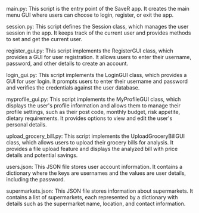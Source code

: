 main.py: This script is the entry point of the SaveR app. It creates the main menu GUI where users can choose to login, register, or exit the app.

session.py: This script defines the Session class, which manages the user session in the app. It keeps track of the current user and provides methods to set and get the current user.

register_gui.py: This script implements the RegisterGUI class, which provides a GUI for user registration. It allows users to enter their username, password, and other details to create an account.

login_gui.py: This script implements the LoginGUI class, which provides a GUI for user login. It prompts users to enter their username and password and verifies the credentials against the user database.

myprofile_gui.py: This script implements the MyProfileGUI class, which displays the user's profile information and allows them to manage their profile settings, such as their post code, monthly budget, risk appetite, dietary requirements. It provides options to view and edit the user's personal details.

upload_grocery_bill.py: This script implements the UploadGroceryBillGUI class, which allows users to upload their grocery bills for analysis. It provides a file upload feature and displays the analyzed bill with price details and potential savings.

users.json: This JSON file stores user account information. It contains a dictionary where the keys are usernames and the values are user details, including the password.

supermarkets.json: This JSON file stores information about supermarkets. It contains a list of supermarkets, each represented by a dictionary with details such as the supermarket name, location, and contact information.
